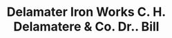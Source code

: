 ---
doi: 10.7916/D8BG4137
date_other: '1880'
date_other_textual: 1880-1889
form: printed ephemera
genre:
- Invoices
name:
- Delamater Iron Works C. H. Delamatere & Co. Dr.
object_in_context_url: https://biggert.cul.columbia.edu/items/view/ave_biggert_00976
subject_hierarchical_geographic:
- New York, New York, United States
subject_name:
- Delamater Iron Works C. H. Delamatere & Co. Dr.
title: Delamater Iron Works C. H. Delamatere & Co. Dr.. Bill
sort_title: Delamater Iron Works C. H. Delamatere & Co. Dr.. Bill
call_number: ave_biggert_00976
coordinates:
- 40.71277777777778,-74.00583333333333
pid: ave_biggert_00976
identifiers: ave_biggert_00976
thumbnail: https://derivativo-1.library.columbia.edu/iiif/2/ldpd:344416/full/!256,256/0/native.jpg
permalink: "/biggert/ave_biggert_00976/"
layout: iiif-image-page
---